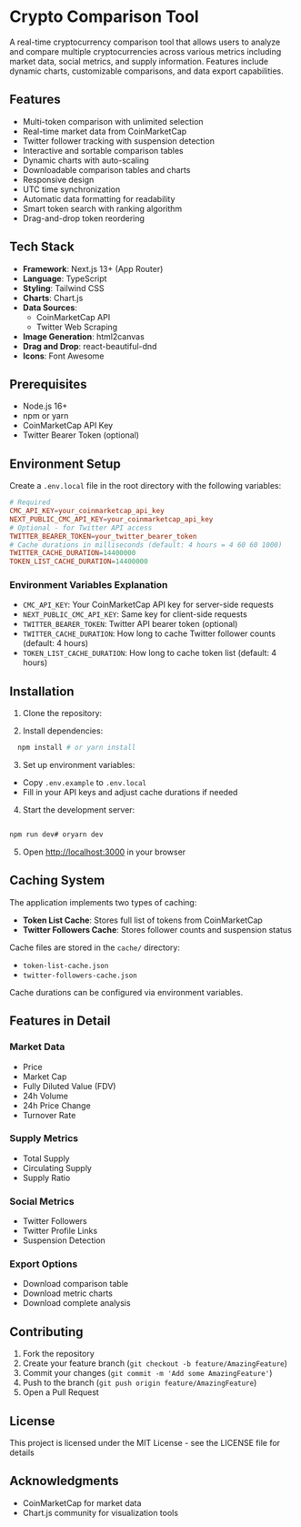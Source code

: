 # Crypto Comparison Tool

A real-time cryptocurrency comparison tool that allows users to analyze and compare multiple cryptocurrencies across various metrics including market data, social metrics, and supply information. Features include dynamic charts, customizable comparisons, and data export capabilities.

## Features

- Multi-token comparison with unlimited selection
- Real-time market data from CoinMarketCap
- Twitter follower tracking with suspension detection
- Interactive and sortable comparison tables
- Dynamic charts with auto-scaling
- Downloadable comparison tables and charts
- Responsive design
- UTC time synchronization
- Automatic data formatting for readability
- Smart token search with ranking algorithm
- Drag-and-drop token reordering

## Tech Stack

- **Framework**: Next.js 13+ (App Router)
- **Language**: TypeScript
- **Styling**: Tailwind CSS
- **Charts**: Chart.js
- **Data Sources**:
  - CoinMarketCap API
  - Twitter Web Scraping
- **Image Generation**: html2canvas
- **Drag and Drop**: react-beautiful-dnd
- **Icons**: Font Awesome

## Prerequisites

- Node.js 16+
- npm or yarn
- CoinMarketCap API Key
- Twitter Bearer Token (optional)

## Environment Setup

Create a `.env.local` file in the root directory with the following variables:

```conf
# Required
CMC_API_KEY=your_coinmarketcap_api_key
NEXT_PUBLIC_CMC_API_KEY=your_coinmarketcap_api_key
# Optional - for Twitter API access
TWITTER_BEARER_TOKEN=your_twitter_bearer_token
# Cache durations in milliseconds (default: 4 hours = 4 60 60 1000)
TWITTER_CACHE_DURATION=14400000
TOKEN_LIST_CACHE_DURATION=14400000
```

### Environment Variables Explanation

- `CMC_API_KEY`: Your CoinMarketCap API key for server-side requests
- `NEXT_PUBLIC_CMC_API_KEY`: Same key for client-side requests
- `TWITTER_BEARER_TOKEN`: Twitter API bearer token (optional)
- `TWITTER_CACHE_DURATION`: How long to cache Twitter follower counts (default: 4 hours)
- `TOKEN_LIST_CACHE_DURATION`: How long to cache token list (default: 4 hours)

## Installation

1. Clone the repository:

2. Install dependencies:

```bash
  npm install # or yarn install
```

3. Set up environment variables:

- Copy `.env.example` to `.env.local`
- Fill in your API keys and adjust cache durations if needed

4. Start the development server:

```bash

npm run dev# oryarn dev

```

5. Open [http://localhost:3000](http://localhost:3000) in your browser

## Caching System

The application implements two types of caching:

- **Token List Cache**: Stores full list of tokens from CoinMarketCap
- **Twitter Followers Cache**: Stores follower counts and suspension status

Cache files are stored in the `cache/` directory:

- `token-list-cache.json`
- `twitter-followers-cache.json`

Cache durations can be configured via environment variables.

## Features in Detail

### Market Data

- Price
- Market Cap
- Fully Diluted Value (FDV)
- 24h Volume
- 24h Price Change
- Turnover Rate

### Supply Metrics

- Total Supply
- Circulating Supply
- Supply Ratio

### Social Metrics

- Twitter Followers
- Twitter Profile Links
- Suspension Detection

### Export Options

- Download comparison table
- Download metric charts
- Download complete analysis

## Contributing

1. Fork the repository
2. Create your feature branch (`git checkout -b feature/AmazingFeature`)
3. Commit your changes (`git commit -m 'Add some AmazingFeature'`)
4. Push to the branch (`git push origin feature/AmazingFeature`)
5. Open a Pull Request

## License

This project is licensed under the MIT License - see the LICENSE file for details

## Acknowledgments

- CoinMarketCap for market data
- Chart.js community for visualization tools
